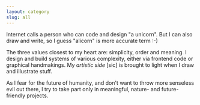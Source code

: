 ```yaml
---
layout: category
slug: all
---
```


Internet calls a person who can code and design "a unicorn". But I can also draw and write, so I guess "alicorn" is more accurate term :-)

The three values closest to my heart are: simplicity, order and meaning. I design and build systems of various complexity, either via frontend code or graphical handmakings. My _artistic side_ [sic] is brought to light when I draw and illustrate stuff.

As I fear for the future of humanity, and don't want to throw more senseless evil out there, I try to take part only in meaningful, nature- and future-friendly projects.
